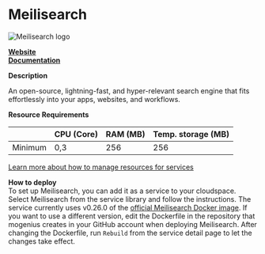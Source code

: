 ﻿# Meilisearch

![Meilisearch logo](https://api.mogenius.com/file/id/8caf409d-23b1-4871-ab96-de54052c47ca)

**[Website](https://www.meilisearch.com/)**  
**[Documentation](https://docs.meilisearch.com/)**  

**Description**

An open-source, lightning-fast, and hyper-relevant search engine that fits effortlessly into your apps, websites, and workflows.

**Resource Requirements**

||CPU (Core)|RAM (MB)  |Temp. storage (MB)|
|--|--|--|--|
| Minimum | 0,3 | 256 | 256 |

[Learn more about how to manage resources for services](./../cloud-management/resource-management.md)

**How to deploy**  
To set up Meilisearch, you can add it as a service to your cloudspace. Select Meilisearch from the service library and follow the instructions. The service currently uses v0.26.0 of the [official Meilisearch Docker image](https://hub.docker.com/r/getmeili/meilisearch). If you want to use a different version, edit the Dockerfile in the repository that mogenius creates in your GitHub account when deploying Meilisearch. After changing the Dockerfile, run `Rebuild` from the service detail page to let the changes take effect.